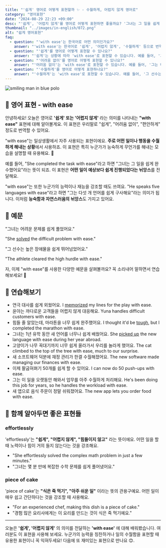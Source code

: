 ```yaml
---
title: "'쉽게' 영어로 어떻게 표현할까 ✨ - 수월하게, 어렵지 않게 영어로"
category: "영어표현"
date: "2024-08-29 22:23 +09:00"
desc: "'쉽게', '어렵지 않게'를 영어로 어떻게 표현하면 좋을까요? '그녀는 그 일을 쉽게 완수했어요', '그는 다섯 개 언어를 쉽게 구사해요' 등을 영어로 표현하는 법을 배워봅시다. 다양한 예문을 통해서 연습하고 본인의 표현으로 만들어 보세요."
thumbnail: "../images/in-english/072.png"
alt: "쉽게 영어표현"
faq:
  - question: "'with ease'는 한국어로 어떤 의미인가요?"
    answer: "'with ease'는 한국어로 '쉽게', '어렵지 않게', '수월하게' 등으로 번역될 수 있습니다."
  - question: "'쉽게'를 영어로 어떻게 표현할 수 있나요?"
    answer: "'쉽게'는 상황에 따라 'with ease'로 표현할 수 있습니다. 예를 들어, '그녀는 그 일을 쉽게 완수했어요'는 'She completed the task with ease'로 말할 수 있습니다."
  - question: "'어려움 없이'를 영어로 어떻게 표현할 수 있나요?"
    answer: "'어려움 없이'는 'with ease'로 표현할 수 있습니다. 예를 들어, '그는 다섯 개 언어를 어려움 없이 구사해요'는 'He speaks five languages with ease'로 말할 수 있습니다."
  - question: "'수월하게'를 영어로 어떻게 표현하나요?"
    answer: "'수월하게'는 'with ease'로 표현할 수 있습니다. 예를 들어, '그 선수는 높은 장애물을 수월하게 뛰어넘었어요'는 'The athlete cleared the high hurdle with ease'로 표현할 수 있습니다."
---
```


![smiling man in blue polo](../images/in-english/072-1.avif)

## 🌟 영어 표현 - with ease

안녕하세요! 오늘은 영어로 **'쉽게' 또는 '어렵지 않게'** 라는 의미를 나타내는 **"with ease"** 표현에 대해 알아볼게요. 이 표현은 우리말로 "쉽게", "어려움 없이", "편안하게" 정도로 번역할 수 있어요.

"with ease"는 일상생활에서 자주 사용되는 표현이에요. **주로 어떤 일이나 행동을 수월하게 해내는 상황**에서 사용하죠. 이 표현은 특히 누군가가 능숙하게 무언가를 해내는 모습을 설명할 때 유용해요. 💪

예를 들어, "She completed the task with ease"라고 하면 "그녀는 그 일을 쉽게 완수했어요"라는 뜻이 되죠. 이 표현은 **어떤 일이 예상보다 쉽게 진행되었다는 뉘앙스**를 전달해요.

"with ease"는 또한 누군가의 능력이나 재능을 강조할 때도 쓰여요. "He speaks five languages with ease"라고 하면 "그는 다섯 개 언어를 쉽게 구사해요"라는 의미가 됩니다. 이처럼 **능숙함과 자연스러움의 뉘앙스**도 가지고 있어요.

## 📖 예문

"그녀는 어려운 문제를 쉽게 풀었어요."

"She [solved](/blog/in-english/455.solve/) the difficult problem with ease."

"그 선수는 높은 장애물을 쉽게 뛰어넘었어요."

"The athlete cleared the high hurdle with ease."

자, 이제 "with ease"를 사용한 다양한 예문을 살펴볼까요? 꼭 소리내어 말하면서 연습해보세요! 🚀

## 💬 연습해보기

<ul data-interactive-list>
  <li data-interactive-item>
    <span data-toggler>연극 대사를 쉽게 외웠어요.</span>
    <span data-answer>I <a href="/blog/in-english/109.memorize/">memorized</a> my lines for the play with ease.</span>
  </li>
  <li data-interactive-item>
    <span data-toggler>윤아는 까다로운 고객들을 어렵지 않게 대응해요.</span>
    <span data-answer>Yuna handles difficult customers with ease.</span>
  </li>
  <li data-interactive-item>
    <span data-toggler>힘들 줄 알았는데, 마라톤을 너무 쉽게 완주했어요.</span>
    <span data-answer>I thought it'd be <a href="/blog/in-english/183.tough/">tough</a>, but I completed the marathon with ease.</span>
  </li>
  <li data-interactive-item>
    <span data-toggler>그녀는 1년 유학 동안 새 언어를 너무나 쉽게 배웠어요.</span>
    <span data-answer>She <a href="/blog/in-english/178.pick-up/">picked up</a> the new language with ease during her year abroad.</span>
  </li>
  <li data-interactive-item>
    <span data-toggler>고양이가 나무 꼭대기까지 너무 쉽게 올라가서 우리를 놀라게 했어요.</span>
    <span data-answer>The cat climbed to the top of the tree with ease, much to our surprise.</span>
  </li>
  <li data-interactive-item>
    <span data-toggler>새 소프트웨어 덕분에 재정 관리가 한결 수월해졌어요.</span>
    <span data-answer>The new software made managing our finances with ease.</span>
  </li>
  <li data-interactive-item>
    <span data-toggler>이제 팔굽혀펴기 50개를 쉽게 할 수 있어요.</span>
    <span data-answer>I can now do 50 push-ups with ease.</span>
  </li>
  <li data-interactive-item>
    <span data-toggler>그는 이 일을 오랫동안 해와서 업무를 아주 수월하게 처리해요.</span>
    <span data-answer>He's been doing this job for years, so he handles the workload with ease.</span>
  </li>
  <li data-interactive-item>
    <span data-toggler>새 앱으로 음식 주문이 정말 쉬워졌어요.</span>
    <span data-answer>The new app lets you order food with ease.</span>
  </li>
</ul>

## 🤝 함께 알아두면 좋은 표현들

### effortlessly

'effortlessly'는 **"쉽게", "어렵지 않게", "힘들이지 않고"** 라는 뜻이에요. 어떤 일을 할 때 노력이나 힘이 거의 들지 않는다는 것을 강조해요.

- "She effortlessly solved the complex math problem in just a few minutes."
- "그녀는 몇 분 만에 복잡한 수학 문제를 쉽게 풀어냈어요."

### piece of cake

'piece of cake'는 **"식은 죽 먹기", "아주 쉬운 일"** 이라는 뜻의 관용구예요. 어떤 일이 매우 쉽고 간단하다는 것을 강조할 때 사용해요.

- "For an experienced chef, making this dish is a piece of cake."
- "경험 많은 요리사에게는 이 요리를 만드는 것이 식은 죽 먹기예요."

---

오늘은 **'쉽게', '어렵지 않게'** 의 의미를 전달하는 **'with ease'** 에 대해 배워봤습니다. 여러분도 이 표현을 사용해 보세요. 누군가의 능력을 칭찬하거나 일의 수월함을 표현할 때 유용한 표현이니 꼭 익혀두세요! 다음에 또 재미있는 표현으로 만나요 😊.
